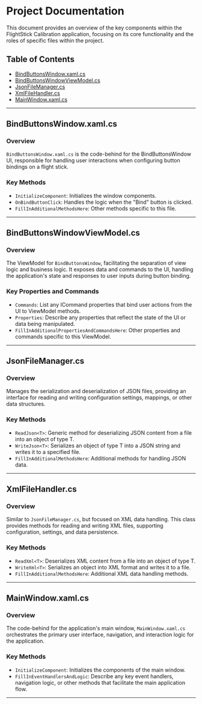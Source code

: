 # Project Documentation

This document provides an overview of the key components within the FlightStick Calibration application, focusing on its core functionality and the roles of specific files within the project.

## Table of Contents

- [BindButtonsWindow.xaml.cs](#bindbuttonswindowxamlcs)
- [BindButtonsWindowViewModel.cs](#bindbuttonswindowviewmodelcs)
- [JsonFileManager.cs](#jsonfilemanagercs)
- [XmlFileHandler.cs](#xmlfilehandlercs)
- [MainWindow.xaml.cs](#mainwindowxamlcs)

---

## BindButtonsWindow.xaml.cs

### Overview

`BindButtonsWindow.xaml.cs` is the code-behind for the BindButtonsWindow UI, responsible for handling user interactions when configuring button bindings on a flight stick.

### Key Methods

- `InitializeComponent`: Initializes the window components.
- `OnBindButtonClick`: Handles the logic when the "Bind" button is clicked.
- `FillInAdditionalMethodsHere`: Other methods specific to this file.

---

## BindButtonsWindowViewModel.cs

### Overview

The ViewModel for `BindButtonsWindow`, facilitating the separation of view logic and business logic. It exposes data and commands to the UI, handling the application's state and responses to user inputs during button binding.

### Key Properties and Commands

- `Commands`: List any ICommand properties that bind user actions from the UI to ViewModel methods.
- `Properties`: Describe any properties that reflect the state of the UI or data being manipulated.
- `FillInAdditionalPropertiesAndCommandsHere`: Other properties and commands specific to this ViewModel.

---

## JsonFileManager.cs

### Overview

Manages the serialization and deserialization of JSON files, providing an interface for reading and writing configuration settings, mappings, or other data structures.

### Key Methods

- `ReadJson<T>`: Generic method for deserializing JSON content from a file into an object of type T.
- `WriteJson<T>`: Serializes an object of type T into a JSON string and writes it to a specified file.
- `FillInAdditionalMethodsHere`: Additional methods for handling JSON data.

---

## XmlFileHandler.cs

### Overview

Similar to `JsonFileManager.cs`, but focused on XML data handling. This class provides methods for reading and writing XML files, supporting configuration, settings, and data persistence.

### Key Methods

- `ReadXml<T>`: Deserializes XML content from a file into an object of type T.
- `WriteXml<T>`: Serializes an object into XML format and writes it to a file.
- `FillInAdditionalMethodsHere`: Additional XML data handling methods.

---

## MainWindow.xaml.cs

### Overview

The code-behind for the application's main window, `MainWindow.xaml.cs` orchestrates the primary user interface, navigation, and interaction logic for the application.

### Key Methods

- `InitializeComponent`: Initializes the components of the main window.
- `FillInEventHandlersAndLogic`: Describe any key event handlers, navigation logic, or other methods that facilitate the main application flow.

---

